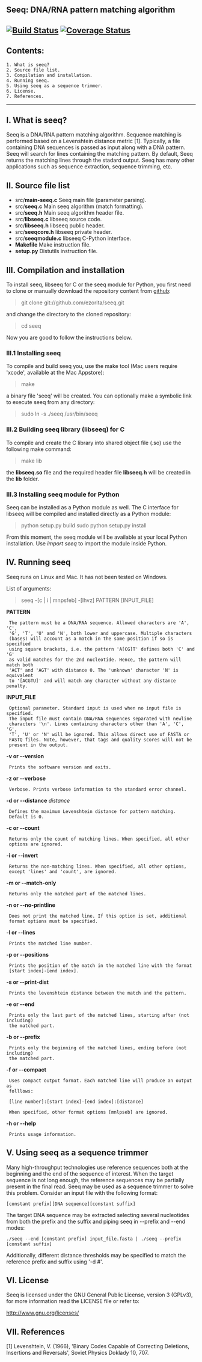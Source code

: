 ## Seeq: DNA/RNA pattern matching algorithm
[![Build Status](https://travis-ci.org/ezorita/seeq.svg?branch=master)](https://travis-ci.org/ezorita/seeq) [![Coverage Status](https://img.shields.io/coveralls/ezorita/seeq.svg)](https://coveralls.io/r/ezorita/seeq?branch=master)
---
## Contents: ##
    1. What is seeq?
    2. Source file list.
    3. Compilation and installation.
    4. Running seeq.
    5. Using seeq as a sequence trimmer.
    6. License.
    7. References.

---
## I. What is seeq?   ##

Seeq is a DNA/RNA pattern matching algorithm. Sequence matching is performed
based on a Levenshtein distance metric [1]. Typically, a file containing DNA
sequences is passed as input along with a DNA pattern. Seeq will search for
lines containing the matching pattern. By default, Seeq returns the matching
lines through the stadard output. Seeq has many other applications such as sequence
extraction, sequence trimming, etc.

II. Source file list
--------------------

* src/**main-seeq.c**    Seeq main file (parameter parsing).
* src/**seeq.c**         Main seeq algorithm (match formatting).
* src/**seeq.h**         Main seeq algorithm header file.
* src/**libseeq.c**      libseeq source code.
* src/**libseeq.h**      libseeq public header.
* src/**seeqcore.h**     libseeq private header.
* src/**seeqmodule.c**   libseeq C-Python interface.
* **Makefile**           Make instruction file.
* **setup.py**           Distutils instruction file.


III. Compilation and installation
---------------------------------

To install seeq, libseeq for C or the seeq module for Python, you
first need to clone or manually download the repository content 
from [github](http://github.com/ezorita/seeq):

 > git clone git://github.com/ezorita/seeq.git

and change the directory to the cloned repository:

 > cd seeq

Now you are good to follow the instructions below.

### III.1 Installing seeq ###

To compile and build seeq you, use the make tool (Mac users require
'xcode', available at the Mac Appstore):

 > make 

a binary file 'seeq' will be created. You can optionally make a
symbolic link to execute seeq from any directory:

 > sudo ln -s ./seeq /usr/bin/seeq

### III.2 Building seeq library (libseeq) for C ###

To compile and create the C library into shared object file (.so)
use the following make command:

 > make lib

the **libseeq.so** file and the required header file **libseeq.h** will
be created in the **lib** folder.

### III.3 Installing seeq module for Python ###

Seeq can be installed as a Python module as well. The C interface for
libseeq will be compiled and installed directly as a Python module:

 > python setup.py build
 > sudo python setup.py install

From this moment, the seeq module will be available at your local
Python installation. Use *import seeq* to import the module inside
Python.

IV. Running seeq
----------------

Seeq runs on Linux and Mac. It has not been tested on Windows.

List of arguments:

  > seeq -[c | i | mnpsfeb] -[lhvz] PATTERN [INPUT_FILE]

  **PATTERN**
  
     The pattern must be a DNA/RNA sequence. Allowed characters are 'A', 'C',
     'G', 'T', 'U' and 'N', both lower and uppercase. Multiple characters
     (bases) will account as a match in the same position if so is specified
     using square brackets, i.e. the pattern 'A[CG]T' defines both 'C' and 'G'
     as valid matches for the 2nd nucleotide. Hence, the pattern will match both
     'ACT' and 'AGT' with distance 0. The 'unknown' character 'N' is equivalent
     to '[ACGTU]' and will match any character without any distance penalty.

  **INPUT_FILE**

     Optional parameter. Standard input is used when no input file is specified.
     The input file must contain DNA/RNA sequences separated with newline
     characters '\n'. Lines containing characters other than 'A', 'C', 'G',
     'T', 'U' or 'N' will be ignored. This allows direct use of FASTA or
     FASTQ files. Note, however, that tags and quality scores will not be
     present in the output.

  **-v or --version**

     Prints the software version and exits.
  
  **-z or --verbose**

     Verbose. Prints verbose information to the standard error channel.

  **-d or --distance** *distance*

     Defines the maximum Levenshtein distance for pattern matching.
     Default is 0.

  **-c or --count**

     Returns only the count of matching lines. When specified, all other
     options are ignored.

  **-i or --invert**

     Returns the non-matching lines. When specified, all other options,
     except 'lines' and 'count', are ignored.

  **-m or --match-only**

     Returns only the matched part of the matched lines.

  **-n or --no-printline**

     Does not print the matched line. If this option is set, additional
     format options must be specified.

  **-l or --lines**

     Prints the matched line number.

  **-p or --positions**

     Prints the position of the match in the matched line with the format
     [start index]-[end index].

  **-s or --print-dist**

     Prints the levenshtein distance between the match and the pattern.

  **-e or --end**

     Prints only the last part of the matched lines, starting after (not including)
     the matched part.

  **-b or --prefix**

     Prints only the beginning of the matched lines, ending before (not including)
     the matched part.

  **-f or --compact**

     Uses compact output format. Each matched line will produce an output as
     folllows:
     
     [line number]:[start index]-[end index]:[distance]

     When specified, other format options [mnlpseb] are ignored.


  **-h or --help**

     Prints usage information.


V. Using seeq as a sequence trimmer
-----------------------------------

Many high-throughput technologies use reference sequences both at the beginning
and the end of the sequence of interest. When the target sequence is not long enough,
the reference sequences may be partially present in the final read. Seeq may be used 
as a sequence trimmer to solve this problem. Consider an input file with the following
format:

    [constant prefix][DNA sequence][constant suffix]

The target DNA sequence may be extracted selecting several nucleotides from both the
prefix and the suffix and piping seeq in --prefix and --end modes:

    ./seeq --end [constant prefix] input_file.fasta | ./seeq --prefix [constant suffix]

Additionally, different distance thresholds may be specified to match the reference prefix
and suffix using '-d #'.

VI. License
-----------

Seeq is licensed under the GNU General Public License, version 3
(GPLv3), for more information read the LICENSE file or refer to:

  http://www.gnu.org/licenses/


VII. References
---------------

[1] Levenshtein, V. (1966), 'Binary Codes Capable of Correcting Deletions,
    Insertions and Reversals', Soviet Physics Doklady 10, 707.
